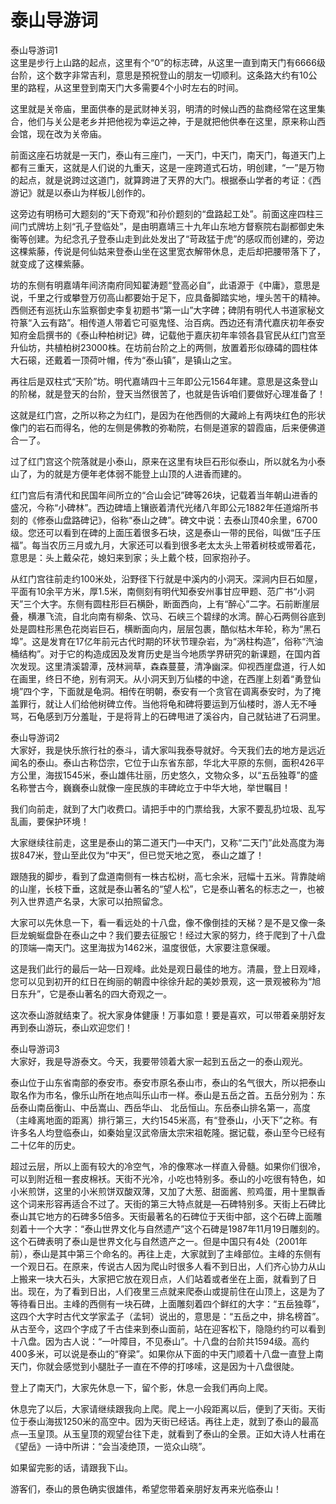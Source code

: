 # 泰山导游词  
泰山导游词1  
这里是步行上山路的起点，这里有个“0”的标志碑，从这里一直到南天门有6666级台阶，这个数字非常吉利，意思是预祝登山的朋友一切顺利。这条路大约有10公里的路程，从这里登到南天门大多需要4个小时左右的时间。  

这里就是关帝庙，里面供奉的是武财神关羽，明清的时候山西的盐商经常在这里集合，他们与关公是老乡并把他视为幸运之神，于是就把他供奉在这里，原来称山西会馆，现在改为关帝庙。  

前面这座石坊就是一天门，泰山有三座门，一天门，中天门，南天门，每道天门上都有三重天，这就是人们说的九重天，这是一座跨道式石坊，明创建，“一”是万物的起点，就是说跨过这道门，就算跨进了天界的大门。根据泰山学者的考证：《西游记》就是以泰山为样板儿创作的。  

这旁边有明杨可大题刻的“天下奇观”和孙价题刻的“盘路起工处”。前面这座四柱三间门式牌坊上刻“孔子登临处”，是由明嘉靖三十九年山东地方督察院右副都御史朱衡等创建。为纪念孔子登泰山走到此处发出了“苛政猛于虎”的感叹而创建的，旁边这棵紫藤，传说是何仙姑来登泰山坐在这里宽衣解带休息，走后却把腰带落下了，就变成了这棵紫藤。  

坊的东侧有明嘉靖年间济南府同知翟涛题“登高必自”，此语源于《中庸》，意思是说，千里之行或攀登万仞高山都要始于足下，应具备脚踏实地，埋头苦干的精神。西侧还有巡抚山东监察御史李复初题书“第一山”大字碑；碑阴有明代人书道家秘文符篆“入云有路”。相传道人带着它可驱鬼怪、治百病。西边还有清代嘉庆初年泰安知府金启撰书的《泰山种柏树记》碑，记载他于嘉庆初年率领各县官民从红门宫至升仙坊，共植柏树23000株。在坊前台阶之上的两侧，放置着形似碌碡的圆柱体大石磙，还戴着一顶荷叶帽，传为“泰山镇”，是镇山之宝。  

再往后是双柱式“天阶”坊。明代嘉靖四十三年即公元1564年建。意思是这条登山的阶梯，就是登天的台阶，登天当然很苦了，也就是告诉咱们要做好心理准备了！  

这就是红门宫，之所以称之为红门，是因为在他西侧的大藏岭上有两块红色的形状像门的岩石而得名，他的左侧是佛教的弥勒院，右侧是道家的碧霞庙，后来便佛道合一了。  

过了红门宫这个院落就是小泰山，原来在这里有块巨石形似泰山，所以就名为小泰山了，为的就是方便年老体弱不能登上山顶的人进香而建的。  

红门宫后有清代和民国年间所立的“合山会记”碑等26块，记载着当年朝山进香的盛况，今称“小碑林”。西边碑墙上镶嵌着清代光绪八年即公元1882年任道熔所书刻的《修泰山盘路碑记》，俗称“泰山之碑”。碑文中说：去泰山顶40余里，6700级。您还可以看到在碑的上面压着很多石块，这是泰山一带的民俗，叫做“压子压福”。每当农历三月或九月，大家还可以看到很多老太太头上带着树枝或带着花，意思是：头上戴朵花，媳妇来到家；头上戴个枝，回家抱孙子。  

从红门宫往前走约100米处，沿野径下行就是中溪内的小洞天。深涧内巨石如屋，平面有10余平方米，厚1.5米，南侧刻有明代知泰安州事甘应甲题、范广书“小洞天”三个大字。东侧有圆柱形巨石横卧，断面西向，上有“醉心”二字。石前断崖层叠，横瀑飞流，自北向南有柳条、饮马、石峡三个碧绿的水湾。醉心石两侧谷底到处是圆柱形黑色花岗岩巨石，横断面向内，层层包裹，酷似枯木年轮，称为“黑石埠”。这是发育在17亿年前元古代时期的环状节理杂岩，为“涡柱构造”，俗称“汽油桶结构”。对于它的构造成因及发育历史是当今地质学界研究的新课题，在国内首次发现。这里清溪碧潭，茂林涧草，森森蔓蔓，清净幽深。仰视西崖盘道，行人如在画里，终日不绝，别有洞天。从小洞天到万仙楼的中途，在西崖上刻着“勇登仙境”四个字，下面就是龟洞。相传在明朝，泰安有一个贪官在调离泰安时，为了掩盖罪行，就让人们给他树碑立传。当他将龟和碑将要运到万仙楼时，游人无不唾骂，石龟感到万分羞耻，于是将背上的石碑甩进了溪谷内，自己就钻进了石洞里。  

泰山导游词2  
大家好，我是快乐旅行社的泰斗，请大家叫我泰导就好。今天我们去的地方是远近闻名的泰山。泰山古称岱宗，它位于山东省东部，华北大平原的东侧，面积426平方公里，海拔1545米，泰山雄伟壮丽，历史悠久，文物众多，以“五岳独尊”的盛名称誉古今，巍巍泰山就像一座民族的丰碑屹立于中华大地，举世瞩目！  

我们向前走，就到了大门收费口。请把手中的门票给我，大家不要乱扔垃圾、乱写乱画，要保护环境！  

大家继续往前走，这里是泰山的第二道天门—中天门，又称“二天门”此处高度为海拔847米，登山至此仅为“中天”，但已觉天地之宽， 泰山之雄了！  

跟随我的脚步，看到了盘道南侧有一株古松树，高七余米，冠幅十五米。背靠陡峭的山崖，长枝下垂，这就是泰山著名的“望人松”，它是泰山著名的标志之一，也被列入世界遗产名录，大家可以拍照留念。  

大家可以先休息一下，看一看远处的十八盘，像不像倒挂的天梯？是不是又像一条巨龙蜿蜒盘卧在泰山之中？我们要去征服它！经过大家的努力，终于爬到了十八盘的顶端—南天门。这里海拔为1462米，温度很低，大家要注意保暖。  

这是我们此行的最后一站—日观峰。此处是观日最佳的地方。清晨，登上日观峰，您可以见到初开的红日在绚丽的朝霞中徐徐升起的美妙景观，这一景观被称为“旭日东升”，它是泰山著名的四大奇观之一。  

这次泰山游就结束了。祝大家身体健康！万事如意！要是喜欢，可以带着亲朋好友再到泰山游玩，泰山欢迎您们！  

泰山导游词3  
大家好，我是导游泰文。今天，我要带领着大家一起到五岳之一的泰山观光。  

泰山位于山东省南部的泰安市。泰安市原名泰山市，泰山的名气很大，所以把泰山取名作为市名，像乐山所在地点叫乐山市一样。泰山是五岳之首。五岳分别为：东岳泰山南岳衡山、中岳嵩山、西岳华山、 北岳恒山。东岳泰山排名第一，高度（主峰离地面的距离）排行第三，大约1545米高，有“登泰山，小天下”之称。有许多名人均登临泰山，如秦始皇汉武帝唐太宗宋祖乾隆。据记载，泰山至今已经有二十亿年的历史。  

超过云层，所以上面有较大的冷空气，冷的像寒冰一样直入骨髓。如果你们很冷，可以到附近租一套皮棉袄。天街不光冷，小吃也特别多。泰山的小吃很有特色，如小米煎饼，这里的小米煎饼双酸双薄，又加了大葱、甜面酱、煎鸡蛋，用十里飘香这个词来形容再适合不过了。天街的第三大特点就是—石碑特别多。天街上石碑比泰山其它地方的石碑多5倍多。天街最著名的石碑位于天街中部，这个石碑上面雕刻着十一个大字：“泰山世界文化与自然遗产”这个石碑是1987年11月19日雕刻的。这个石碑表明了泰山是世界文化与自然遗产之一。但是中国只有4处（2001年前），泰山是其中第三个命名的。再往上走，大家就到了主峰部位。主峰的东侧有一个观日石。在原来，传说古人因为爬山时很多人看不到日出，人们齐心协力从山上搬来一块大石头，大家把它放在观日点，人们站着或者坐在上面，就看到了日出。现在，为了看到日出，人们夜里三点就来爬泰山或提前住在山顶上，这是为了等待看日出。主峰的西侧有一块石碑，上面雕刻着四个鲜红的大字：“五岳独尊”，这四个大字时古代文学家孟子（孟轲）说出的，意思是：“五岳之中，排名榜首”。从古至今，这四个字成了千古佳来到泰山面前，站在迎客松下，隐隐约约可以看到十八盘。因为古人说：“一叶障目，不见泰山”。十八盘的台阶共1594级。高约400多米，可以说是泰山的“脊梁”。如果你从下面的中天门顺着十八盘一直登上南天门，你就会感觉到小腿肚子一直在不停的打哆嗦，这是因为十八盘很陡。  

登上了南天门，大家先休息一下，留个影，休息一会我们再向上爬。  

休息完了以后，大家请继续跟我向上爬。爬上一小段距离以后，便到了天街。天街位于泰山海拔1250米的高空中。因为天街已经话。再往上走，就到了泰山的最高点—玉皇顶。从玉皇顶的观望台往下走，就看到了泰山的全景。正如大诗人杜甫在《望岳》一诗中所讲：“会当凌绝顶，一览众山晓”。  

如果留完影的话，请跟我下山。  

游客们，泰山的景色确实很雄伟，希望您带着亲朋好友再来光临泰山！  
